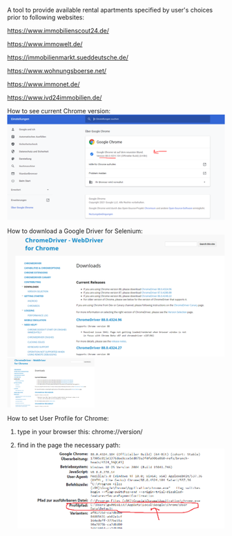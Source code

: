 A tool to provide available rental apartments specified by user's choices prior to following websites:

https://www.immobilienscout24.de/

https://www.immowelt.de/

https://immobilienmarkt.sueddeutsche.de/

https://www.wohnungsboerse.net/

https://www.immonet.de/

https://www.ivd24immobilien.de/

How to see current Chrome version:
![alt text](https://github.com/sadilak85/Wohnung-Suche/blob/main/pics/ChromeVersion.png)

How to download a Google Driver for Selenium:
![alt text](https://github.com/sadilak85/Wohnung-Suche/blob/main/pics/WebDriverChromeDownload.png?raw=true)
<img src="https://github.com/sadilak85/Wohnung-Suche/blob/main/pics/WebDriverChromeDownload.png" width="40%">

How to set User Profile for Chrome: 

1) type in your browser this:   chrome://version/  

2) find in the page the necessary path: 
![alt text](https://github.com/sadilak85/Wohnung-Suche/blob/main/pics/ChromeUserProfile.png?raw=true)
